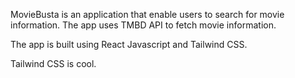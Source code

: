 MovieBusta is an application that enable users to search for movie information. The app uses TMBD API to fetch movie information. 

The app is built using React Javascript and Tailwind CSS.

Tailwind CSS is cool.